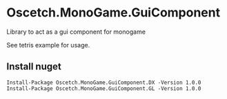 # Oscetch.MonoGame.GuiComponent
Library to act as a gui component for monogame

See tetris example for usage.

## Install nuget
`Install-Package Oscetch.MonoGame.GuiComponent.DX -Version 1.0.0`  
`Install-Package Oscetch.MonoGame.GuiComponent.GL -Version 1.0.0`
